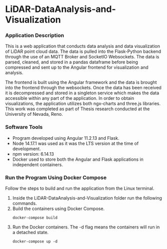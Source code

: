 # LiDAR-DataAnalysis-and-Visualization

### Application Description

 This is a web application that conducts data analysis and data visualization of LiDAR point cloud data. The data is pulled into the Flask-Python backend through the use of an MQTT Broker and SocketIO Websockets. The data is parsed, cleaned, and stored in a pandas dataframe before being compressed and sent up to the Angular frontend for visualization and analysis.

 The frontend is built using the Angular framework and the data is brought into the frontend through the websockets. Once the data has been received it is decompressed and stored in a singleton service which makes the data accessible within any part of the application. In order to obtain visualizations, the application utilizes both ngx-charts and three.js libraries. This work was completed as part of Thesis research conducted at the University of Nevada, Reno.

### Software Tools

* Program developed using Angular 11.2.13 and Flask.
* Node 14.17.1 was used as it was the LTS version at the time of development.
* npm version: 6.14.13
* Docker used to store both the Angular and Flask applications in independent containers.
  
### Run the Program Using Docker Compose

Follow the steps to build and run the application from the Linux terminal.

1. Inside the LiDAR-DataAnalysis-and-Visualization folder run the following commands.
2. Build the containers using Docker Compose.
    ```
    docker-compose build
    ```
3. Run the Docker containers. The -d flag means the containers will run in a detached state.
    ```
    docker-compose up -d